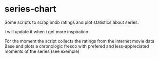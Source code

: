 # series-chart
Some scripts to scrap imdb ratings and plot statistics about series.

I will update it when i get more inspiration

For the moment the script collects the ratings from the internet movie data Base and plots a chronologic fresco with prefered and less-appreciated moments of the series (see exemple)
